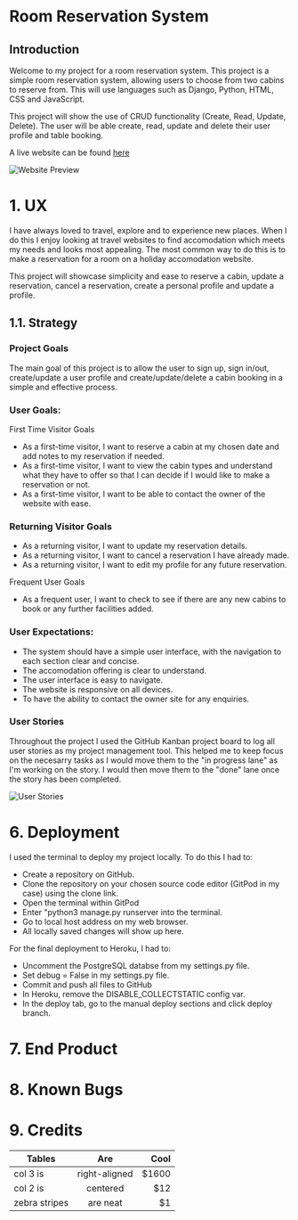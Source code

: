 # Room Reservation System

## Introduction
Welcome to my project for a room reservation system. This project is a simple room reservation system, allowing users to choose from two cabins to reserve from. This will use languages such as Django, Python, HTML, CSS and JavaScript.

This project will show the use of CRUD functionality (Create, Read, Update, Delete). The user will be able create, read, update and delete their user profile and table booking.

A live website can be found [here](https://)

![Website Preview](assets/images-readme/)

# 1. UX

I have always loved to travel, explore and to experience new places. When I do this I enjoy looking at travel websites to find accomodation which meets my needs and looks most appealing. The most common way to do this is to make a reservation for a room on a holiday accomodation website. 

This project will showcase simplicity and ease to reserve a cabin, update a reservation, cancel a reservation, create a personal profile and update a profile.

## 1.1. Strategy

### Project Goals
The main goal of this project is to allow the user to sign up, sign in/out, create/update a user profile and create/update/delete a cabin booking in a simple and effective process.

### User Goals:
First Time Visitor Goals

- As a first-time visitor, I want to reserve a cabin at my chosen date and add notes to my reservation if needed.
- As a first-time visitor, I want to view the cabin types and understand what they have to offer so that I can decide if I would like to make a reservation or not.
- As a first-time visitor, I want to be able to contact the owner of the website with ease.

### Returning Visitor Goals

- As a returning visitor, I want to update my reservation details.
- As a returning visitor, I want to cancel a reservation I have already made.
- As a returning visitor, I want to edit my profile for any future reservation.

Frequent User Goals

- As a frequent user, I want to check to see if there are any new cabins to book or any further facilities added.

### User Expectations:
- The system should have a simple user interface, with the navigation to each section clear and concise.
- The accomodation offering is clear to understand.
- The user interface is easy to navigate.
- The website is responsive on all devices.
- To have the ability to contact the owner site for any enquiries.

### User Stories

Throughout the project I used the GitHub Kanban project board to log all user stories as my project management tool. This helped me to keep focus on the necesarry tasks as I would move them to the "in progress lane" as I'm working on the story. I would then move them to the "done" lane once the story has been completed.

![User Stories](assets/images-readme/)

# 6. Deployment

I used the terminal to deploy my project locally. To do this I had to:

- Create a repository on GitHub.
- Clone the repository on your chosen source code editor (GitPod in my case) using the clone link.
- Open the terminal within GitPod
- Enter "python3 manage.py runserver into the terminal.
- Go to local host address on my web browser.
- All locally saved changes will show up here.

For the final deployment to Heroku, I had to:

- Uncomment the PostgreSQL databse from my settings.py file.
- Set debug = False in my settings.py file.
- Commit and push all files to GitHub
- In Heroku, remove the DISABLE_COLLECTSTATIC config var.
- In the deploy tab, go to the manual deploy sections and click deploy branch.

# 7. End Product

# 8. Known Bugs

# 9. Credits

| Tables        | Are           | Cool  |
| ------------- |:-------------:| -----:|
| col 3 is      | right-aligned | $1600 |
| col 2 is      | centered      |   $12 |
| zebra stripes | are neat      |    $1 |
